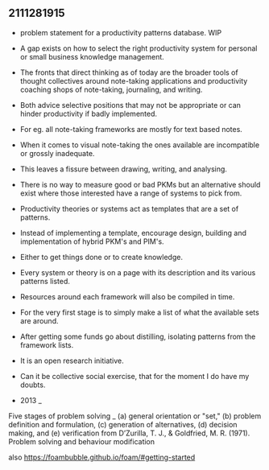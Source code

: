 ## 2111281915
* problem statement for a productivity patterns database. WIP

* A gap exists on how to select the right productivity system for personal or small business knowledge management.
* The fronts that direct thinking as of today are the broader tools of thought collectives around note-taking applications and productivity coaching shops of note-taking, journaling, and writing.
* Both advice selective positions that may not be appropriate or can hinder productivity if badly implemented.
* For eg. all note-taking frameworks are mostly for text based notes.
* When it comes to visual note-taking the ones available are incompatible or grossly inadequate.
* This leaves a fissure between drawing, writing, and analysing. 
* There is no way to measure good or bad PKMs but an alternative should exist where those interested have a range of systems to pick from.
* Productivity theories or systems act as templates that are a set of patterns.
* Instead of implementing a template, encourage design, building and implementation of hybrid PKM's and PIM's.
* Either to get things done or to create knowledge.
* Every system or theory is on a page with its description and its various patterns listed.
* Resources around each framework will also be compiled in time. 
* For the very first stage is to simply make a list of what the available sets are around.
* After getting some funds go about distilling, isolating patterns from the framework lists. 
* It is an open research initiative.
* Can it be collective social exercise, that for the moment I do have my doubts.
* 2013
_

Five stages of problem solving _ 
(a) general orientation or "set," 
(b) problem definition and formulation, 
(c) generation of alternatives, 
(d) decision making, and 
(e) verification from D’Zurilla, T. J., & Goldfried, M. R. (1971). Problem solving and behaviour modification

also 
https://foambubble.github.io/foam/#getting-started